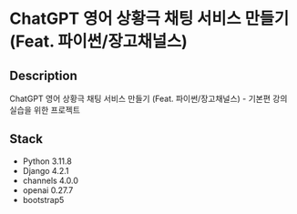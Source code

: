 # ChatGPT 영어 상황극 채팅 서비스 만들기 (Feat. 파이썬/장고채널스)

## Description

ChatGPT 영어 상황극 채팅 서비스 만들기 (Feat. 파이썬/장고채널스) - 기본편 강의 실습을 위한 프로젝트

## Stack

- Python 3.11.8
- Django 4.2.1
- channels 4.0.0
- openai 0.27.7
- bootstrap5
